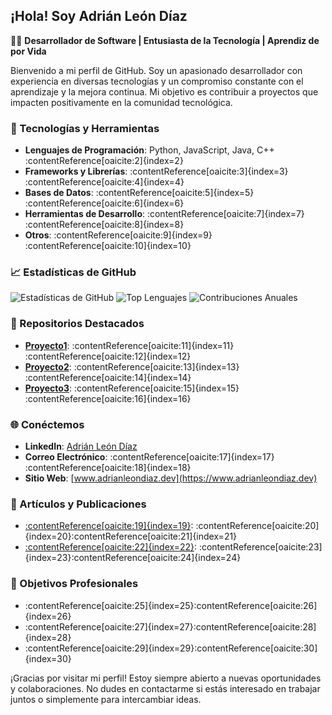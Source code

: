 ## ¡Hola! Soy Adrián León Díaz

👨‍💻 **Desarrollador de Software | Entusiasta de la Tecnología | Aprendiz de por Vida**

Bienvenido a mi perfil de GitHub. Soy un apasionado desarrollador con experiencia en diversas tecnologías y un compromiso constante con el aprendizaje y la mejora continua. Mi objetivo es contribuir a proyectos que impacten positivamente en la comunidad tecnológica.

### 🌱 Tecnologías y Herramientas

- **Lenguajes de Programación**: Python, JavaScript, Java, C++&#8203;:contentReference[oaicite:2]{index=2}
- **Frameworks y Librerías**: :contentReference[oaicite:3]{index=3}&#8203;:contentReference[oaicite:4]{index=4}
- **Bases de Datos**: :contentReference[oaicite:5]{index=5}&#8203;:contentReference[oaicite:6]{index=6}
- **Herramientas de Desarrollo**: :contentReference[oaicite:7]{index=7}&#8203;:contentReference[oaicite:8]{index=8}
- **Otros**: :contentReference[oaicite:9]{index=9}&#8203;:contentReference[oaicite:10]{index=10}

### 📈 Estadísticas de GitHub

![Estadísticas de GitHub](https://github-readme-stats.vercel.app/api?username=AdrianLeonDiaz&show_icons=true&count_private=true&hide=prs&theme=radical)
![Top Lenguajes](https://github-readme-stats.vercel.app/api/top-langs/?username=AdrianLeonDiaz&layout=compact&theme=radical)
![Contribuciones Anuales](https://github-readme-streak-stats.herokuapp.com/?user=AdrianLeonDiaz&theme=radical)

### 📂 Repositorios Destacados

- **[Proyecto1](https://github.com/AdrianLeonDiaz/Proyecto1)**: :contentReference[oaicite:11]{index=11}&#8203;:contentReference[oaicite:12]{index=12}
- **[Proyecto2](https://github.com/AdrianLeonDiaz/Proyecto2)**: :contentReference[oaicite:13]{index=13}&#8203;:contentReference[oaicite:14]{index=14}
- **[Proyecto3](https://github.com/AdrianLeonDiaz/Proyecto3)**: :contentReference[oaicite:15]{index=15}&#8203;:contentReference[oaicite:16]{index=16}

### 🌐 Conéctemos

- **LinkedIn**: [Adrián León Díaz](https://www.linkedin.com/in/adrianleondiaz)
- **Correo Electrónico**: :contentReference[oaicite:17]{index=17}&#8203;:contentReference[oaicite:18]{index=18}
- **Sitio Web**: [www.adrianleondiaz.dev](https://www.adrianleondiaz.dev)

### 📝 Artículos y Publicaciones

- [&#8203;:contentReference[oaicite:19]{index=19}](https://medium.com/@adrianleon/articulo1): :contentReference[oaicite:20]{index=20}&#8203;:contentReference[oaicite:21]{index=21}
- [&#8203;:contentReference[oaicite:22]{index=22}](https://medium.com/@adrianleon/articulo2): :contentReference[oaicite:23]{index=23}&#8203;:contentReference[oaicite:24]{index=24}

### 🎯 Objetivos Profesionales

- :contentReference[oaicite:25]{index=25}&#8203;:contentReference[oaicite:26]{index=26}
- :contentReference[oaicite:27]{index=27}&#8203;:contentReference[oaicite:28]{index=28}
- :contentReference[oaicite:29]{index=29}&#8203;:contentReference[oaicite:30]{index=30}

¡Gracias por visitar mi perfil! Estoy siempre abierto a nuevas oportunidades y colaboraciones. No dudes en contactarme si estás interesado en trabajar juntos o simplemente para intercambiar ideas.
